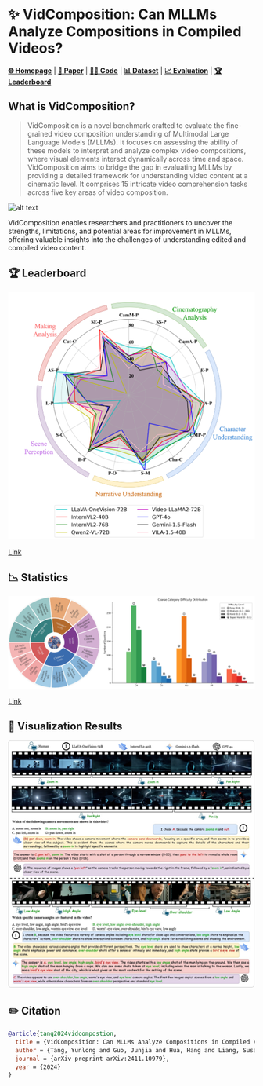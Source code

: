 
# ✨ VidComposition: Can MLLMs Analyze Compositions in Compiled Videos?
[**🌐 Homepage**](https://yunlong10.github.io/VidComposition/) | [**🔬 Paper**](https://yunlong10.github.io/VidComposition/) | [**👩‍💻 Code**](https://github.com/yunlong10/VidComposition/blob/main/) | [**📊 Dataset**](https://yunlong10.github.io/VidComposition/) | [**📈 Evaluation**](https://yunlong10.github.io/VidComposition/) | [**🏆 Leaderboard**](https://yunlong10.github.io/VidComposition/#leaderboard)

## What is VidComposition?
> VidComposition is a novel benchmark crafted to evaluate the fine-grained video composition understanding of Multimodal Large Language Models (MLLMs). It focuses on assessing the ability of these models to interpret and analyze complex video compositions, where visual elements interact dynamically across time and space. VidComposition aims to bridge the gap in evaluating MLLMs by providing a detailed framework for understanding video content at a cinematic level. It comprises 15 intricate video comprehension tasks across five key areas of video composition.

![alt text](assets/examples.png)


VidComposition enables researchers and practitioners to uncover the strengths, limitations, and potential areas for improvement in MLLMs, offering valuable insights into the challenges of understanding edited and compiled video content.



## 🏆 Leaderboard

![alt text](assets/tops.png)

[Link](https://yunlong10.github.io/VidComposition/#leaderboard)

## 📉 Statistics

![alt text](assets/sunburst-difficulty.png)

[Link](https://yunlong10.github.io/VidComposition/#benchmark)

## 👀 Visualization Results

![alt text](assets/vis.png)


## ✏️ Citation
```bibtex
@article{tang2024vidcompostion,
  title = {VidComposition: Can MLLMs Analyze Compositions in Compiled Videos?},
  author = {Tang, Yunlong and Guo, Junjia and Hua, Hang and Liang, Susan and Feng, Mingqian and Li, Xinyang and Mao, Rui and Huang, Chao and Bi, Jing and Zhang, Zeliang and Fazli, Pooyan and Xu, Chenliang},
  journal = {arXiv preprint arXiv:2411.10979},
  year = {2024}
}
```
